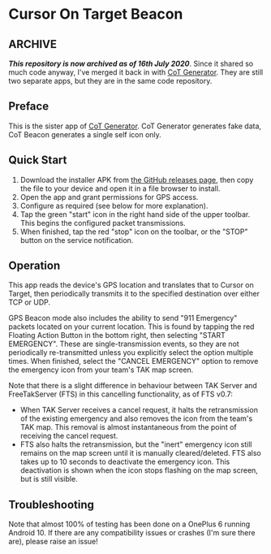 # Cursor On Target Beacon

## ARCHIVE 
***This repository is now archived as of 16th July 2020***. Since it shared so much code anyway, I've merged it back in with [CoT Generator](https://github.com/jonapoul/cotgenerator). They are still two separate apps, but they are in the same code repository.

## Preface
This is the sister app of [CoT Generator](https://github.com/jonapoul/cotgenerator). CoT Generator generates fake data, CoT Beacon generates a single self icon only.

## Quick Start
1. Download the installer APK from [the GitHub releases page](https://github.com/jonapoul/cotbeacon/releases), then copy the file to your device and open it in a file browser to install.
2. Open the app and grant permissions for GPS access.
3. Configure as required (see below for more explanation).
4. Tap the green "start" icon in the right hand side of the upper toolbar. This begins the configured packet transmissions.
5. When finished, tap the red "stop" icon on the toolbar, or the "STOP" button on the service notification.

## Operation
This app reads the device's GPS location and translates that to Cursor on Target, then periodically transmits it to the specified destination over either TCP or UDP.

GPS Beacon mode also includes the ability to send "911 Emergency" packets located on your current location. This is found by tapping the red Floating Action Button in the bottom right, then selecting "START EMERGENCY". These are single-transmission events, so they are not periodically re-transmitted unless you explicitly select the option multiple times. When finished, select the "CANCEL EMERGENCY" option to remove the emergency icon from your team's TAK map screen.

Note that there is a slight difference in behaviour between TAK Server and FreeTakServer (FTS) in this cancelling functionality, as of FTS v0.7:
* When TAK Server receives a cancel request, it halts the retransmission of the existing emergency and also removes the icon from the team's TAK map. This removal is almost instantaneous from the point of receiving the cancel request.
* FTS also halts the retransmission, but the "inert" emergency icon still remains on the map screen until it is manually cleared/deleted. FTS also takes up to 10 seconds to deactivate the emergency icon. This deactivation is shown when the icon stops flashing on the map screen, but is still visible.

## Troubleshooting
Note that almost 100% of testing has been done on a OnePlus 6 running Android 10. If there are any compatibility issues or crashes (I'm sure there are), please raise an issue!
